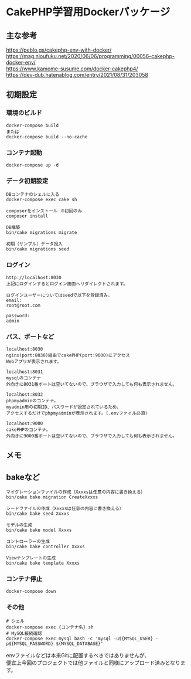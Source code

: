 # CakePHP学習用Dockerパッケージ  

## 主な参考  
https://peblo.gs/cakephp-env-with-docker/  
https://mag.nioufuku.net/2020/06/06/programming/00056-cakephp-docker-env/  
https://www.kamome-susume.com/docker-cakephp4/  
https://dev-dub.hatenablog.com/entry/2021/08/31/203058  

## 初期設定
### 環境のビルド  
```
docker-compose build
または
docker-compose build --no-cache
```

### コンテナ起動  
```
docker-compose up -d
```

### データ初期設定
```
DBコンテナのシェルに入る
docker-compose exec cake sh

composerをインストール ※初回のみ
composer install

DB構築
bin/cake migrations migrate

初期（サンプル）データ投入
bin/cake migrations seed
```

### ログイン
```
http://localhost:8030
上記にログインするとログイン画面へリダイレクトされます。

ログインユーザーについてはseedで以下を登録済み。
email:
root@root.com

password:
admin
```

### パス、ポートなど
```
localhost:8030
nginx(port:8030)経由でcakePHP(port:9000)にアクセス
Webアプリが表示されます。

localhost:8031
mysqlのコンテナ
外向きに8031番ポートは空いてないので、ブラウザで入力しても何も表示されません。

localhost:8032
phpmyadminのコンテナ。
myadmin用の初期ID、パスワードが設定されているため、
アクセスするだけでphpmyadminが表示されます。(.envファイル必須)

localhost:9000
cakePHPのコンテナ。
外向きに9000番ポートは空いてないので、ブラウザで入力しても何も表示されません。
```

## メモ
## bakeなど
```
マイグレーションファイルの作成（Xxxxsは任意の内容に書き換える）
bin/cake bake migration CreateXxxxs

シードファイルの作成（Xxxxsは任意の内容に書き換える）
bin/cake bake seed Xxxxs

モデルの生成
bin/cake bake model Xxxxs

コントローラーの生成
bin/cake bake controller Xxxxs

Viewテンプレートの生成
bin/cake bake template Xxxxs
```

### コンテナ停止  
```
docker-compose down
```

### その他
```
# シェル
docker-sompose exec {コンテナ名} sh
# MySQL接続確認
docker-compose exec mysql bash -c 'mysql -u${MYSQL_USER} -p${MYSQL_PASSWORD} ${MYSQL_DATABASE}'
```
envファイルなどは本来Gitに配置するべきではありませんが、  
便宜上今回のプロジェクトでは他ファイルと同様にアップロード済みとなります。